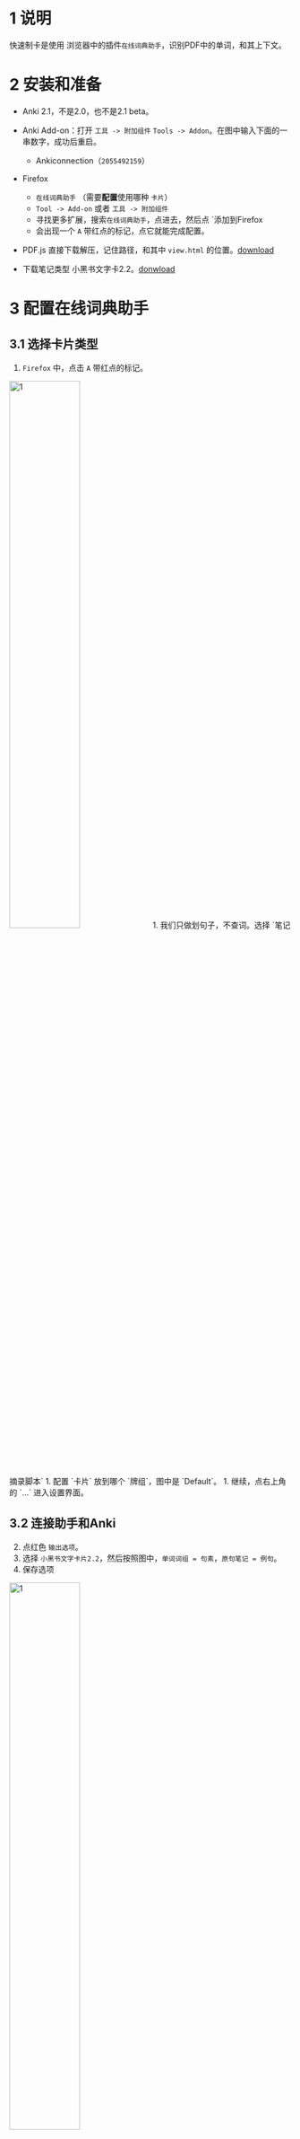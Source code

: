 # 1 说明
快速制卡是使用 浏览器中的插件`在线词典助手`，识别PDF中的单词，和其上下文。
# 2 安装和准备
* Anki 2.1，不是2.0，也不是2.1 beta。
* Anki Add-on：打开 `工具 -> 附加组件` `Tools -> Addon`。在图中输入下面的一串数字，成功后重启。
    - Ankiconnection（`2055492159`）

* Firefox 
    - `在线词典助手` （需要**配置**使用哪种 `卡片`）
    - `Tool -> Add-on` 或者 `工具 -> 附加组件`
    - 寻找更多扩展，搜索`在线词典助手`，点进去，然后点 `添加到Firefox
    - 会出现一个 `A` 带红点的标记，点它就能完成配置。
* PDF.js 直接下载解压，记住路径，和其中 `view.html` 的位置。[download](https://mozilla.github.io/pdf.js/)
* 下载笔记类型 小黑书文字卡2.2。[donwload](../test/小黑书文字卡2.2)


# 3 配置在线词典助手
## 3.1 选择卡片类型
1. `Firefox` 中，点击 `A` 带红点的标记。<br>
<img src="../pictures/划词设置牌组.png" alt="1" width="50%"/>
1. 我们只做划句子，不查词。选择 `笔记摘录脚本`
1. 配置 `卡片` 放到哪个 `牌组`，图中是 `Default`。
1. 继续，点右上角的 `...` 进入设置界面。

## 3.2 连接助手和Anki
2. 点红色 `输出选项`。
3. 选择 `小黑书文字卡片2.2`，然后按照图中，`单词词组 = 句素`，`原句笔记 = 例句`。
3. 保存选项
<img src="../pictures/输出设置.png" alt="1" width="50%"/>

## 3.3 首次连接Ankiconnection出错
如果 `Ankiconnection`已经安装了，但是连不上，可以尝试：
1. 开关取词，
2. 选择其他连接方式，然后再回选 `Ankiconnection`
3. 把Anki和Firefox都关了，再打开。

> [[1]官方配置说明](https://www.laohuang.net/20180213/online-dictionary-helper/) <br>

# 4 制卡

1. 找到 `PDF.js` 的 `view.html` 文件，双击，会打开一个PDF浏览器界面，选择把 电子书的`PDF` 拖进去。
2. 划线，`在线词典助手` 导入 `句素` 和 `例句`。一个 `句素` 只做一张 `卡片`。`卡片` 内容导入 ``汇总-Deck` 中。
![7](../pictures/划线.png)
